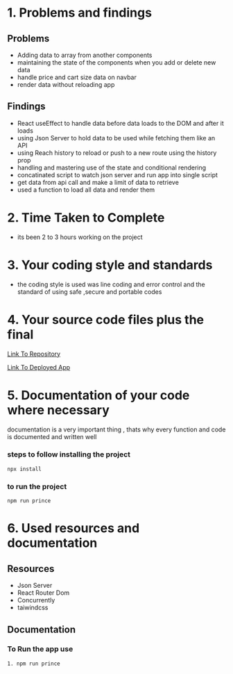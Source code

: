 <!-- @format -->

# 1. Problems and findings

## Problems

- Adding data to array from another components
- maintaining the state of the components when you add or delete new data
- handle price and cart size data on navbar
- render data without reloading app

## Findings

- React useEffect to handle data before data loads to the DOM and after it loads
- using Json Server to hold data to be used while fetching them like an API
- using Reach history to reload or push to a new route using the history prop
- handling and mastering use of the state and conditional rendering
- concatinated script to watch json server and run app into single script
- get data from api call and make a limit of data to retrieve
- used a function to load all data and render them

# 2. Time Taken to Complete

- its been 2 to 3 hours working on the project

# 3. Your coding style and standards

- the coding style is used was line coding and error control and
  the standard of using safe ,secure and portable codes

# 4. Your source code files plus the final

[Link To Repository](https://github.com/PrinceNiyonshuti/shopping-cart.git)

[Link To Deployed App](https://zatec-shopping-cart.netlify.app/)

# 5. Documentation of your code where necessary

documentation is a very important thing , thats why every function and code is documented and written well

### steps to follow installing the project

    npx install

### to run the project

    npm run prince

# 6. Used resources and documentation

## Resources

- Json Server
- React Router Dom
- Concurrently
- taiwindcss

## Documentation

### To Run the app use

    1. npm run prince
